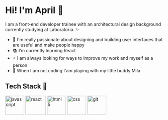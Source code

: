 # Hi! I'm April :raising_hand:

 I am a front-end developer trainee with an architectural design background currently studying at Laboratoria. :sparkles:

- :triangular_ruler: I'm really passionate about designing and  building user interfaces that are useful and make people happy
- :books: I’m currently learning React 
- :star: I am always looking for ways to improve my work and myself as a person
- :dog: When I am not coding I'am playing with my little buddy Mila 

## Tech Stack :art:
<div>
   <img alt="javascript" src="https://upload.wikimedia.org/wikipedia/commons/thumb/9/99/Unofficial_JavaScript_logo_2.svg/1200px-Unofficial_JavaScript_logo_2.svg.png" width="60" height="60">
   <img alt="react" src="https://user-images.githubusercontent.com/97549436/167679224-3ea56ec4-ec39-443c-b868-60fc626e2779.png" width="65" height="60">
   <img alt="html 5" src="https://cdn-icons-png.flaticon.com/512/1216/1216733.png" width="60" height="60">
   <img alt="css" src="https://www.kindpng.com/picc/m/464-4640184_css3-png-download-css-icon-transparent-png.png" width="60" height="60">
   <img alt="git" src="https://i.pinimg.com/originals/01/e5/00/01e500fca29c045d432b64f285f9c229.png" width="60" height="60">
 </div>
 







<!--
**abrilquinterog/abrilquinterog** is a ✨ _special_ ✨ repository because its `README.md` (this file) appears on your GitHub profile.

Here are some ideas to get you started:

- 🔭 I’m currently working on ...
- 🌱 I’m currently learning ...
- 👯 I’m looking to collaborate on ...
- 🤔 I’m looking for help with ...
- 💬 Ask me about ...
- 📫 How to reach me: ...
- 😄 Pronouns: ...
- ⚡ Fun fact: ...
-->
